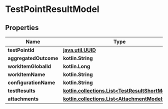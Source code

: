 
# TestPointResultModel

## Properties
| Name | Type | Description | Notes |
| ------------ | ------------- | ------------- | ------------- |
| **testPointId** | [**java.util.UUID**](java.util.UUID.md) |  |  [optional] |
| **aggregatedOutcome** | **kotlin.String** |  |  [optional] |
| **workItemGlobalId** | **kotlin.Long** |  |  [optional] |
| **workItemName** | **kotlin.String** |  |  [optional] |
| **configurationName** | **kotlin.String** |  |  [optional] |
| **testResults** | [**kotlin.collections.List&lt;TestResultShortModel&gt;**](TestResultShortModel.md) |  |  [optional] |
| **attachments** | [**kotlin.collections.List&lt;AttachmentModel&gt;**](AttachmentModel.md) |  |  [optional] |



